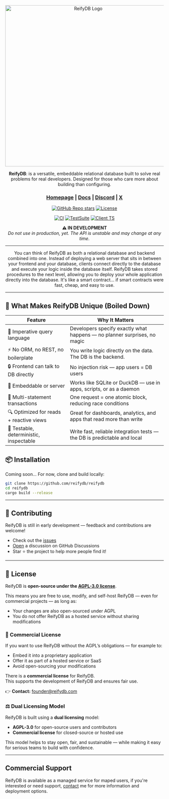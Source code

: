 <div align="center">

<picture>
  <img src="https://reifydb.com/logo.png" alt="ReifyDB Logo" width="512">
</picture>

<b>ReifyDB</b>: is a versatile, embeddable relational database built to solve real problems for real developers. Designed for those who care more about building than configuring.

<h3>
  <a href="https://reifydb.com">Homepage</a> |
  <a href="https://reifydb.com/#/documentation">Docs</a> |
  <a href="https://discord.com/invite/vuBrm5kuuF">Discord</a> |
  <a href="https://x.com/reifydb">X</a>
</h3>

[![GitHub Repo stars](https://img.shields.io/github/stars/reifydb/reifydb)](https://github.com/reifydb/reifydb/stargazers)
[![License](https://img.shields.io/github/license/reifydb/reifydb)](https://github.com/reifydb/reifydb/blob/main/license.md)

[![CI](https://img.shields.io/github/actions/workflow/status/reifydb/reifydb/ci.yml?label=CI)](https://github.com/reifydb/reifydb/actions/workflows/ci.yml)
[![TestSuite](https://img.shields.io/github/actions/workflow/status/reifydb/reifydb/testsuite.yml?label=TestSuite)](https://github.com/reifydb/reifydb/actions/workflows/testsuite.yml)
[![Client TS](https://img.shields.io/github/actions/workflow/status/reifydb/reifydb/client-typescript.yml?label=Client%20Ts)](https://github.com/reifydb/reifydb/actions/workflows/client-typescript.yml)

<p align="center">
  <strong>⚠️ IN DEVELOPMENT</strong><br>
  <em>Do not use in production, yet. The API is unstable and may change at any time.</em>
</p>

---
You can think of ReifyDB as both a relational database and backend combined into one. 
Instead of deploying a web server that sits in between your frontend and your database, clients connect directly to the database and execute your logic inside the database itself.
ReifyDB takes stored procedures to the next level, allowing you to deploy your whole application directly into the database. It's like a smart contract... if smart contracts were fast, cheap, and easy to use.

---

</div>
<h2>🔧 What Makes ReifyDB Unique (Boiled Down)</h2>

<table>
  <thead>
    <tr>
      <th>Feature</th>
      <th>Why It Matters</th>
    </tr>
  </thead>
  <tbody>
    <tr>
      <td>🧠 Imperative query language</td>
      <td>Developers specify exactly what happens — no planner surprises, no magic</td>
    </tr>
    <tr>
      <td>⚡️ No ORM, no REST, no boilerplate</td>
      <td>You write logic directly on the data. The DB is the backend.</td>
    </tr>
    <tr>
      <td>🔒 Frontend can talk to DB directly</td>
      <td>No injection risk — app users = DB users</td>
    </tr>
    <tr>
      <td>🧩 Embeddable or server</td>
      <td>Works like SQLite or DuckDB — use in apps, scripts, or as a daemon</td>
    </tr>
    <tr>
      <td>🔄 Multi-statement transactions</td>
      <td>One request = one atomic block, reducing race conditions</td>
    </tr>
    <tr>
      <td>🔍 Optimized for reads + reactive views</td>
      <td>Great for dashboards, analytics, and apps that read more than write</td>
    </tr>
    <tr>
      <td>🧪 Testable, deterministic, inspectable</td>
      <td>Write fast, reliable integration tests — the DB is predictable and local</td>
    </tr>
  </tbody>
</table>

## 📦 Installation
Coming soon...
For now, clone and build locally:
```bash
git clone https://github.com/reifydb/reifydb
cd reifydb
cargo build --release
```
---

## 🤝 Contributing
ReifyDB is still in early development — feedback and contributions are welcome!
- Check out the [issues](https://github.com/reifydb/reifydb/issues)
- [Open](https://github.com/orgs/reifydb/discussions) a discussion on GitHub Discussions
- Star ⭐️ the project to help more people find it!
---

<h2>🧾 License</h2>

<p>
ReifyDB is <strong>open-source under the <a href="https://github.com/reifydb/reifydb/blob/main/license.md">AGPL-3.0 license</a></strong>.
</p>

<p>This means you are free to use, modify, and self-host ReifyDB — even for commercial projects — as long as:</p>
<ul>
  <li>Your changes are also open-sourced under AGPL</li>
  <li>You do not offer ReifyDB as a hosted service without sharing modifications</li>
</ul>

<h3>💼 Commercial License</h3>

<p>If you want to use ReifyDB without the AGPL’s obligations — for example to:</p>

<ul>
  <li>Embed it into a proprietary application</li>
  <li>Offer it as part of a hosted service or SaaS</li>
  <li>Avoid open-sourcing your modifications</li>
</ul>

<p>
There is a <strong>commercial license</strong> for ReifyDB.<br>
This supports the development of ReifyDB and ensures fair use.
</p>

<p>
👉 <strong>Contact:</strong> <a href="mailto:founder@reifydb.com">founder@reifydb.com</a>
</p>

<h3>⚖️ Dual Licensing Model</h3>

<p>ReifyDB is built using a <strong>dual licensing</strong> model:</p>

<ul>
  <li><strong>AGPL-3.0</strong> for open-source users and contributors</li>
  <li><strong>Commercial license</strong> for closed-source or hosted use</li>
</ul>

<p>This model helps to stay open, fair, and sustainable — while making it easy for serious teams to build with confidence.</p>

---
## Commercial Support
ReifyDB is available as a managed service for maped users, if you're interested or need support, [contact](mailto:founder@reifydb.com) me for more information and deployment options.
